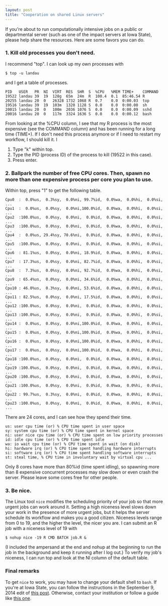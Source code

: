 ```yaml
---
layout: post
title: "Cooperation on shared Linux servers"
---
```


<p>If you're about to run computationally intensive jobs on a public or
departmental server
(such as one of the impact servers at Iowa State), please help share
the resources. Here are some favors you can do.</p>

<h3>1. Kill old processes you don't need.</h3>

<p>I recommend "top". I can look up my own processes with</p>
<pre><code>$ top -u landau
</code></pre>

<p>and I get a table of processes.</p>

<pre><code>PID   USER   PR  NI  VIRT  RES  SHR  S  %CPU   %MEM TIME+    COMMAND
19522 landau 39  19  128g  65m  24m  R  100.4  0.1  85:46.54 R
20255 landau 20  0   26328 1732 1068 R  0.7    0.0  0:00.03  top
19516 landau 39  19  103m  1320 1128 S  0.0    0.0  0:00.00  sh
20015 landau 20  0   100m  2036 1076 S  0.0    0.0  0:00.09  sshd
20016 landau 20  0   117m  3324 1636 S  0.0    0.0  0:00.12  bash
</code></pre>

<p>From looking at the %CPU column, I see that my R process
 is the most expensive (see the COMMAND column) and has been running
 for a long time (TIME+). If I don't need this process anymore
 or if I need to restart my workflow, I should kill it. I</p>

<ol>
<li>Type "k" within top.</li>
<li>Type the PID (process ID) of the process to kill (19522 in this case).</li>
<li>Press enter.</li>
</ol>

<h3>2. Ballpark the number of free CPU cores. Then, spawn no more than one expensive process per core you plan to use.</h3>

<p>Within top, press "1" to get the following table.</p>

<pre><code>Cpu0  :  0.0%us,  0.3%sy,  0.0%ni, 99.7%id,  0.0%wa,  0.0%hi,  0.0%si, ...
Cpu1  :  0.0%us,  0.0%sy,  0.0%ni,100.0%id,  0.0%wa,  0.0%hi,  0.0%si, ...
Cpu2  :100.0%us,  0.0%sy,  0.0%ni,  0.0%id,  0.0%wa,  0.0%hi,  0.0%si, ...
Cpu3  :100.0%us,  0.0%sy,  0.0%ni,  0.0%id,  0.0%wa,  0.0%hi,  0.0%si, ...
Cpu4  :  0.0%us, 29.4%sy, 70.6%ni,  0.0%id,  0.0%wa,  0.0%hi,  0.0%si, ...
Cpu5  :100.0%us,  0.0%sy,  0.0%ni,  0.0%id,  0.0%wa,  0.0%hi,  0.0%si, ...
Cpu6  : 81.1%us,  0.0%sy,  0.0%ni, 18.9%id,  0.0%wa,  0.0%hi,  0.0%si, ...
Cpu7  : 17.3%us,  0.0%sy,  0.0%ni, 82.7%id,  0.0%wa,  0.0%hi,  0.0%si, ...
Cpu8  :  7.3%us,  0.0%sy,  0.0%ni, 92.7%id,  0.0%wa,  0.0%hi,  0.0%si, ...
Cpu9  : 65.4%us,  0.0%sy,  0.0%ni, 34.6%id,  0.0%wa,  0.0%hi,  0.0%si, ...
Cpu10 : 46.0%us,  0.3%sy,  0.0%ni, 53.6%id,  0.0%wa,  0.0%hi,  0.0%si, ...
Cpu11 : 82.5%us,  0.0%sy,  0.0%ni, 17.5%id,  0.0%wa,  0.0%hi,  0.0%si, ...
Cpu12 :100.0%us,  0.0%sy,  0.0%ni,  0.0%id,  0.0%wa,  0.0%hi,  0.0%si, ...
Cpu13 :100.0%us,  0.0%sy,  0.0%ni,  0.0%id,  0.0%wa,  0.0%hi,  0.0%si, ...
Cpu14 :  0.0%us,  0.0%sy,  0.0%ni,100.0%id,  0.0%wa,  0.0%hi,  0.0%si, ...
Cpu15 :  0.0%us,  0.0%sy,  0.0%ni,100.0%id,  0.0%wa,  0.0%hi,  0.0%si, ...
Cpu16 :  0.0%us,  0.0%sy,  0.0%ni,100.0%id,  0.0%wa,  0.0%hi,  0.0%si, ...
Cpu17 :  0.0%us,  0.0%sy,  0.0%ni,100.0%id,  0.0%wa,  0.0%hi,  0.0%si, ...
Cpu18 :100.0%us,  0.0%sy,  0.0%ni,  0.0%id,  0.0%wa,  0.0%hi,  0.0%si, ...
Cpu19 :100.0%us,  0.0%sy,  0.0%ni,  0.0%id,  0.0%wa,  0.0%hi,  0.0%si, ...
Cpu20 :100.0%us,  0.0%sy,  0.0%ni,  0.0%id,  0.0%wa,  0.0%hi,  0.0%si, ...
Cpu21 :100.0%us,  0.0%sy,  0.0%ni,  0.0%id,  0.0%wa,  0.0%hi,  0.0%si, ...
Cpu22 : 99.7%us,  0.3%sy,  0.0%ni,  0.0%id,  0.0%wa,  0.0%hi,  0.0%si, ...
Cpu23 :100.0%us,  0.0%sy,  0.0%ni,  0.0%id,  0.0%wa,  0.0%hi,  0.0%si, ...
</code></pre>

<p>There are 24 cores, and I can see how they spend their time.</p>

<pre><code>us: user cpu time (or) % CPU time spent in user space
sy: system cpu time (or) % CPU time spent in kernel space
ni: user nice cpu time (or) % CPU time spent on low priority processes
id: idle cpu time (or) % CPU time spent idle
wa: io wait cpu time (or) % CPU time spent in wait (on disk)
hi: hardware irq (or) % CPU time spent handling hardware interrupts
si: software irq (or) % CPU time spent handling software interrupts
st: steal time, % CPU time in involuntary wait by virtual cpu ...
</code></pre>

<p>Only 8 cores have more than 80%id (time spent idling),
so spawning more than 8 expensive concurrent processes may slow down
or even crash the server. Please leave some cores free for other people.</p>

<h3>3. Be nice.</h3>

<p>The Linux tool <code>nice</code> modifies the scheduling priority of your job so that
 more urgent jobs can work around it. Setting a high niceness level slows down
 your work in the presence of more urgent jobs, but it helps the server schedule
 its workflow and makes you a good citizen. Niceness levels range from 0 to 19,
 and the higher the level, the nicer you are. I can submit an R job with a
 niceness level of 19 with</p>

<pre><code>$ nohup nice -19 R CMD BATCH job.R &
</code></pre>

<p>(I included the ampersand at the end and nohup at the beginning to run the job
in the background and keep it running after I log out.) To verify my job's niceness,
I can run top and look at the NI column of the default table.</p>

<h3>Final remarks</h3>

<p>To get <code>nice</code> to work, you may have to change your default
shell to <code>bash</code>. If you're at Iowa State, you can follow
the instructions in the September 9, 2014 edit of <a href="http://will-landau.com/2013/08/13/Rversion">
this post</a>. Otherwise, contact your institution or follow a guide like
<a href="http://stackoverflow.com/questions/13046192/changing-default-shell-in-linux">
this one</a>.</p>

